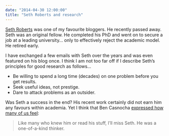 ```yaml
---
date: "2014-04-30 12:00:00"
title: "Seth Roberts and research"
---
```




[Seth Roberts](http://blog.sethroberts.net/) was one of my favourite bloggers. He recently passed away.
Seth was an original fellow. He completed his PhD and went on to secure a job at a leading university&hellip; only to effectively reject the academic model. He retired early.

I have exchanged a few emails with Seth over the years and was even featured on his blog once. I think I am not too far off if I describe Seth&rsquo;s principles for good research as follows&hellip;

- Be willing to spend a long time (decades) on one problem before you get results.
- Seek useful ideas, not prestige.
- Dare to attack problems as an outsider.


Was Seth a success in the end? His recent work certainly did not earn him any favours within academia. Yet I think that Ben Casnocha [expressed how many of us feel](http://casnocha.com/2014/04/rip-seth-roberts.html):

> Like many who knew him or read his stuff, I&rsquo;ll miss Seth. He was a one-of-a-kind thinker.



